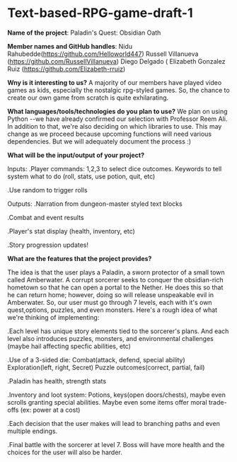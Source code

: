 # Text-based-RPG-game-draft-1


**Name of the project**: Paladin's Quest: Obsidian Oath

**Member names and GitHub handles**: 
  Nidu Rahubedde(https://github.com/Helloworld447)
  Russell Villanueva (https://github.com/RussellVillanueva)
  Diego Delgado (
  Elizabeth Gonzalez Ruiz (https://github.com/Elizabeth-rruiz)

**Wny is it interesting to us?**
A majority of our members have played video games as kids, especially the nostalgic rpg-styled games. So, the chance to create our own game from scratch is quite exhilarating. 

**What languages/tools/technologies do you plan to use?**
We plan on using Python --we have already confirmed our selection with Professor Reem Ali. In addition to that, we're also deciding on which libraries to use. This may change as we proceed because upcoming functions will need various dependencies. But we will adequately document the process :)

**What will be the input/output of your project?**

Inputs:
.Player commands: 1,2,3 to select dice outcomes. Keywords to tell system what to do (roll, stats, use potion, quit, etc)

.Use random to trigger rolls

Outputs:
.Narration from dungeon-master styled text blocks 

.Combat and event results

.Player's stat display (health, inventory, etc)

.Story progression updates!

**What are the features that the project provides?**

The idea is that the user plays a Paladin, a sworn protector of a small town called Amberwater. A corrupt sorcerer seeks to conquer the obsidian-rich hometown so that he can open a portal to the Nether. He does this so that he can return home; however, doing so will release unspeakable evil in Amberwater. So, our user must go through 7 levels, each with it's own quest,options, puzzles, and even monsters. Here's a rough idea of what we're thinking of implementing:

.Each level has unique story elements tied to the sorcerer's plans. And each level also introduces puzzles, monsters, and environmental challenges (maybe hail affecting specfic abilities, etc)

.Use of a 3-sided die: 
      Combat(attack, defend, special ability)
      Exploration(left, right, Secret)
      Puzzle outcomes(correct, partial, fail)

.Paladin has health, strength stats

.Inventory and loot system: Potions, keys(open doors/chests), maybe even scrolls granting special abilities. Maybe even some items offer moral trade-offs (ex: power at a cost)

.Each decision that the user makes will lead to branching paths and even multiple endings.

.Final battle with the sorcerer at level 7. Boss will have more health and the choices for the user will also be harder.
